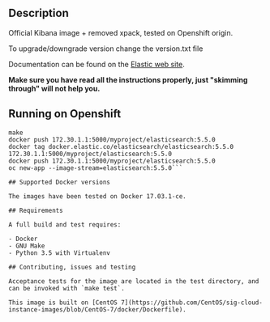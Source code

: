 ## Description

Official Kibana image + removed xpack, tested on Openshift origin.

To upgrade/downgrade version change the version.txt file

Documentation can be found on the [Elastic web site](https://www.elastic.co/guide/en/elasticsearch/reference/current/docker.html).

**Make sure you have read all the instructions properly, just "skimming through" will not help you.**

## Running on Openshift
```
make
docker push 172.30.1.1:5000/myproject/elasticsearch:5.5.0
docker tag docker.elastic.co/elasticsearch/elasticsearch:5.5.0 172.30.1.1:5000/myproject/elasticsearch:5.5.0
docker push 172.30.1.1:5000/myproject/elasticsearch:5.5.0
oc new-app --image-stream=elasticsearch:5.5.0```

## Supported Docker versions

The images have been tested on Docker 17.03.1-ce.

## Requirements

A full build and test requires:

- Docker
- GNU Make
- Python 3.5 with Virtualenv

## Contributing, issues and testing

Acceptance tests for the image are located in the test directory, and can be invoked with `make test`.

This image is built on [CentOS 7](https://github.com/CentOS/sig-cloud-instance-images/blob/CentOS-7/docker/Dockerfile).
